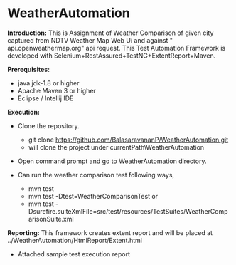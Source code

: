 # WeatherAutomation

**Introduction:**
This is Assignment of Weather Comparison of given city captured from NDTV Weather Map Web Ui and against "
api.openweathermap.org" api request. This Test Automation Framework is developed with
Selenium+RestAssured+TestNG+ExtentReport+Maven.

**Prerequisites:**

* java jdk-1.8 or higher
* Apache Maven 3 or higher
* Eclipse / Intellij IDE

**Execution:**

- Clone the repository.
    * git clone https://github.com/BalasaravananP/WeatherAutomation.git
    * will clone the project under currentPath\WeatherAutomation

- Open command prompt and go to WeatherAutomation directory.

- Can run the weather comparison test following ways,
    * mvn test
    * mvn test -Dtest=WeatherComparisonTest or
    * mvn test -Dsurefire.suiteXmlFile=src/test/resources/TestSuites/WeatherComparisonSuite.xml

**Reporting:**
This framework creates extent report and will be placed at ../WeatherAutomation/HtmlReport/Extent.html
   * Attached sample test execution report 

